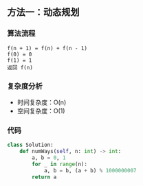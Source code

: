 ## 方法一：动态规划

### 算法流程

```
f(n + 1) = f(n) + f(n - 1)
f(0) = 0
f(1) = 1
返回 f(n)
```

### 复杂度分析

* 时间复杂度：O(n)
* 空间复杂度：O(1)

### 代码

``` python
class Solution:
    def numWays(self, n: int) -> int:
        a, b = 0, 1
        for _ in range(n):
            a, b = b, (a + b) % 1000000007
        return a
```

